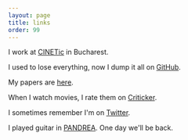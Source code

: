 ```yaml
---
layout: page
title: links
order: 99
---
```


I work at [CINETic](https://cinetic.arts.ro/en/echipa/grigore-burloiu/) in Bucharest.

I used to lose everything, now I dump it all on [GitHub](https://github.com/RVirmoors/).

My papers are [here](http://revista22.academia.edu/GrigoreBurloiu).

When I watch movies, I rate them on [Criticker](https://www.criticker.com/profile/prowler/).

I sometimes remember I'm on [Twitter](https://twitter.com/growlerpig).

I played guitar in [PANDREA](https://pandrea.bandcamp.com/). One day we'll be back.
